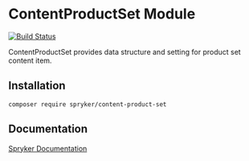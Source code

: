 # ContentProductSet Module
[![Build Status](https://travis-ci.org/spryker/content-product-set.svg)](https://travis-ci.org/spryker/content-product-set)

ContentProductSet provides data structure and setting for product set content item.

## Installation

```
composer require spryker/content-product-set
```

## Documentation

[Spryker Documentation](https://documentation.spryker.com/module_guide/overview.htm)

